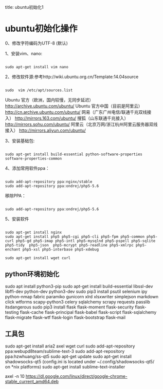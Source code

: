 title: ubuntu初始化1 

#  ubuntu初始化操作 
0、修改字符编码为UTF-8 (默认)

1、安装vim、nano:
```

sudo apt-get install vim nano

```
2、修改软件源:参考http://wiki.ubuntu.org.cn/Template:14.04source
```

sudo  vim /etc/apt/sources.list

```

Ubuntu 官方（欧洲，国内较慢，无同步延迟）
http://archive.ubuntu.com/ubuntu/
Ubuntu 官方中国（目前是阿里云）
http://cn.archive.ubuntu.com/ubuntu/
网易（广东广州电信/联通千兆双线接入）
http://mirrors.163.com/ubuntu/
搜狐（山东联通千兆接入）
http://mirrors.sohu.com/ubuntu/
阿里云（北京万网/浙江杭州阿里云服务器双线接入）
http://mirrors.aliyun.com/ubuntu/

3、安装基础包:
```

sudo apt-get install build-essential python-software-properties software-properties-common

``` 

4、添加常用软件ppa：
```

sudo add-apt-repository ppa:nginx/stable 
sudo add-apt-repository ppa:ondrej/php5-5.6

```
移除PPA：
```

sudo add-apt-repository ppa:ondrej/php5-5.6

```
5、安装软件
```

sudo apt-get install nginx 
sudo apt-get install php5 php5-cgi php5-cli php5-fpm php5-common php5-curl php5-gd php5-imap php5-intl php5-mysqlnd php5-pspell php5-sqlite php5-tidy  php5-json  php5-mcrypt php5-readline php5-xmlrpc php5-enchant php5-xsl php5-interbase php5-xdebug

sudo apt-get install wget curl

```

##  python环境初始化 
sudo apt install python3-pip
sudo apt-get install build-essential libssl-dev libffi-dev python-dev python3-dev
sudo pip3 install psutil selenium ipy python-nmap fabric paramiko gunicorn  xlrd xlsxwriter simplejson markdown click wtforms scapy-python3 celery sqlalchemy scrapy requests passlib itsdangerous 
sudo pip3 install flask flask-moment flask-security flask-testing flask-cache flask-principal flask-babel flask-script flask-sqlalchemy flask-migrate flask-wtf flask-login flask-bootstrap flask-mail 

##  工具包 
sudo apt-get install aria2  axel wget curl
sudo add-apt-repository ppa:webupd8team/sublime-text-3
sudo add-apt-repository ppa:hzwhuang/ss-qt5
sudo apt-get update
sudo apt-get install shadowsocks-qt5 (config.ini is located under ~/.config/shadowsocks-qt5/ on *nix platforms)
sudo apt-get install sublime-text-installer

axel -n 10 https://dl.google.com/linux/direct/google-chrome-stable_current_amd64.deb


